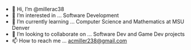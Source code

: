 - 👋 Hi, I’m @millerac38
- 👀 I’m interested in ... Software Development
- 🌱 I’m currently learning ... Computer Science and Mathematics at MSU Denver
- 💞️ I’m looking to collaborate on ... Software Dev and Game Dev projects
- 📫 How to reach me ... acmiller238@gmail.com

<!---
millerac38/millerac38 is a ✨ special ✨ repository because its `README.md` (this file) appears on your GitHub profile.
You can click the Preview link to take a look at your changes.
--->

